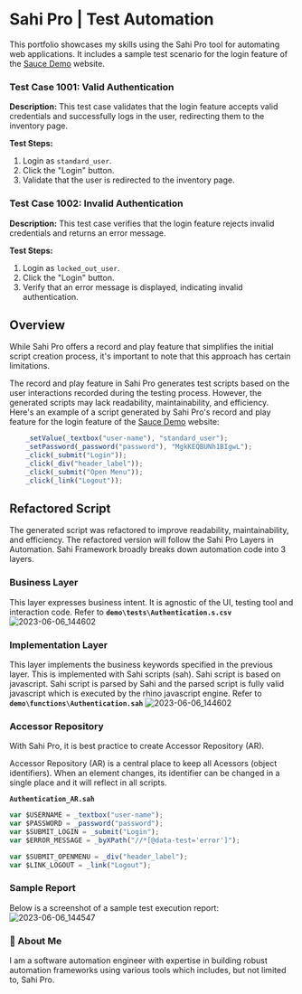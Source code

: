 # Sahi Pro | Test Automation

This portfolio showcases my skills using the Sahi Pro tool for automating web applications. It includes a sample test scenario for the login feature of the [Sauce Demo](https://www.saucedemo.com) website.

### Test Case 1001: Valid Authentication

**Description:** This test case validates that the login feature accepts valid credentials and successfully logs in the user, redirecting them to the inventory page.

**Test Steps:**

1.  Login as `standard_user`.
2.  Click the "Login" button.
3.  Validate that the user is redirected to the inventory page.

### Test Case 1002: Invalid Authentication

**Description:** This test case verifies that the login feature rejects invalid credentials and returns an error message.

**Test Steps:**

1.  Login as `locked_out_user`.
2.  Click the "Login" button.
3.  Verify that an error message is displayed, indicating invalid authentication.


## Overview

While Sahi Pro offers a record and play feature that simplifies the initial script creation process, it's important to note that this approach has certain limitations.

The record and play feature in Sahi Pro generates test scripts based on the user interactions recorded during the testing process. However, the generated scripts may lack readability, maintainability, and efficiency. Here's an example of a script generated by Sahi Pro's record and play feature for the login feature of the [Sauce Demo](https://www.saucedemo.com/) website:

```javascript
    _setValue(_textbox("user-name"), "standard_user");
    _setPassword(_password("password"), "MgkKEQBUNh1BIgwL");
    _click(_submit("Login"));
    _click(_div("header_label"));
    _click(_submit("Open Menu"));
    _click(_link("Logout"));
 ```   

## Refactored Script

The generated script was refactored to improve readability, maintainability, and efficiency. The refactored version will follow the Sahi Pro Layers in Automation. Sahi Framework broadly breaks down automation code into 3 layers.

### Business Layer
This layer expresses business intent. It is agnostic of the UI, testing tool and interaction code. Refer to **`demo\tests\Authentication.s.csv`**
![2023-06-06_144602](https://github.com/santosn-qa/sahi-pro/assets/26606116/b1d8f389-ec23-4cbe-af29-f2ada77a5115)

### Implementation Layer
This layer implements the business keywords specified in the previous layer. This is implemented with Sahi scripts (sah). Sahi script is based on javascript. Sahi script is parsed by Sahi and the parsed script is fully valid javascript which is executed by the rhino javascript engine. Refer to **`demo\functions\Authentication.sah`** 
![2023-06-06_144602](https://github.com/santosn-qa/sahi-pro/assets/26606116/485c3fef-d48a-4adf-8134-6388a4da08b3)

### Accessor Repository
With Sahi Pro, it is best practice to create Accessor Repository (AR). 

Accessor Repository (AR) is a central place to keep all Acessors (object identifiers). When an element changes, its identifier can be changed in a single place and it will reflect in all scripts. 

**`Authentication_AR.sah`**
``` js
var $USERNAME = _textbox("user-name");
var $PASSWORD = _password("password");
var $SUBMIT_LOGIN = _submit("Login");
var $ERROR_MESSAGE = _byXPath("//*[@data-test='error']");

var $SUBMIT_OPENMENU = _div("header_label");
var $LINK_LOGOUT = _link("Logout");
```


### Sample Report
Below is a screenshot of a sample test execution report:
![2023-06-06_144547](https://github.com/santosn-qa/sahi-pro/assets/26606116/4e9447c8-6a9a-42b5-9a8b-1f41489c162d)



### 🚀 About Me

I am a software automation engineer with expertise in building robust automation frameworks using various tools which includes, but not limited to, Sahi Pro.
